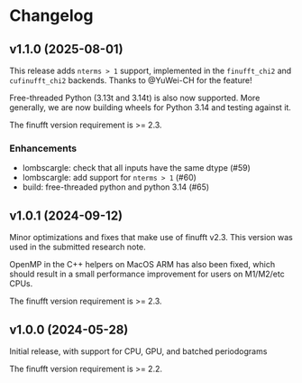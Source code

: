 # Changelog

## v1.1.0 (2025-08-01)

This release adds `nterms > 1` support, implemented in the `finufft_chi2` and `cufinufft_chi2` backends.  Thanks to @YuWei-CH for the feature!

Free-threaded Python (3.13t and 3.14t) is also now supported. More generally, we are now building wheels for Python 3.14 and testing against it.

The finufft version requirement is >= 2.3.

### Enhancements
- lombscargle: check that all inputs have the same dtype (#59)
- lombscargle: add support for `nterms > 1` (#60)
- build: free-threaded python and python 3.14 (#65)

## v1.0.1 (2024-09-12)
Minor optimizations and fixes that make use of finufft v2.3. This version was used in the submitted research note.

OpenMP in the C++ helpers on MacOS ARM has also been fixed, which should result in a small performance improvement for users on M1/M2/etc CPUs.

The finufft version requirement is >= 2.3.

## v1.0.0 (2024-05-28)
Initial release, with support for CPU, GPU, and batched periodograms

The finufft version requirement is >= 2.2.
